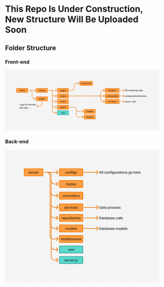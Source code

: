# This Repo Is Under Construction, New Structure Will Be Uploaded Soon


## Folder Structure

### Front-end

![Front-end structure](docs/images/frontendStructure.png)

### Back-end

![Backend-end structure](docs/images/backendStructure.png)